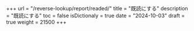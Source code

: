 +++
url = "/reverse-lookup/report/readed/"
title = "既読にする"
description = "既読にする"
toc = false
isDictionaly = true
date = "2024-10-03"
draft = true
weight = 21500
+++

